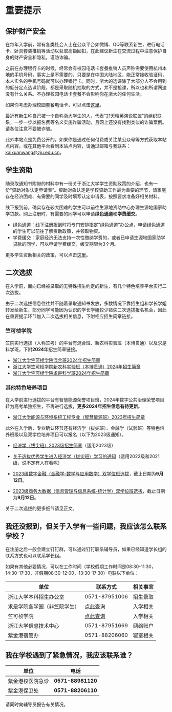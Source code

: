 <!-- 这是用来作为特别提示的信息，文件名称不动，但标题可以改动。 -->

# 重要提示

## 保护财产安全

在每年入学前，常有各类社会人士在公众平台如微博、QQ等联系新生，进行电话卡、卧具套装推销等活动以获取高额回扣，在此建议新生在交流过程中注意保护自身的财产安全和隐私，谨防诈骗。

之前在办理银行卡的时候，经常会有校园电话卡套餐推销人员声称需要使用杭州本地的手机号码，事实上是不需要的，只要是在中国大陆地区，能正常接收验证码，本人实名的手机号码就可以办理银行卡。同时，浙大的选课除了大部分人不会用到的低分定点选课阶段，都是采取随机抽取的方式，并不是抢课，所以也和所谓网速没有什么关系。不办理校园电话卡套餐不会影响你在浙大的任何生活。

如果你考虑办理校园套餐电话卡，可以点击[这里](./registration/cellphone-plans.md)。

最近有新生称自己被一个自称浙大学生的人，代表“21天精英演说联盟”的组织联系，一步一步以报名费等名义实施诈骗活动，且网上还没有找到类似的诈骗案例。请各位注意不要被诈骗。

此外本站点是免费公开的，如果你是通过任何付费或关注某公众号等方式获取本站点内容，或在其他平台看到本站点内容，请通过邮箱与我联系：[kaixuanwang@zju.edu.cn](mailto:kaixuanwang@zju.edu.cn)。

## 学生资助

随录取通知书附带的材料中有一份关于浙江大学学生资助政策的介绍，也有一份“资助对象认定申请表”。资助对象认定是学校资助工作最为重要的环节，请家庭存在经济困难、有需要的同学及时填写认定申请表，按照要求准备好相关材料。

线下报到前，确实存在较大困难的学生可以前往生源地资助中心办理生源地国家助学贷款。网上注册时，有需要的同学可以申请**绿色通道**和**学费缓交**。

- 绿色通道：线下注册报到时将专门安排指定“绿色通道”办公点，申请绿色通道的学生可以前往了解资助政策，并领取物资。
- 学费缓交：家庭经济无法支持一次性缴纳学费的，或者已申请生源地国家助学贷款的同学，可以申请学费缓交，缓交期限为3个月。

更多学生资助相关的政策，可以点击[这里](./awards&grants/grants.md)。

## 二次选拔

在入学前，面向已经被录取的无特殊招生约定的新生，有几个特色培养平台实行二次选拔。

由于二次选拔信息往往并不随着录取通知书发放，多数情况下靠招生组和学长学姐转发给新生，部分同学可能因为认识的学长学姐较少错失二次选拔报名机会，因此在重要提示环节加入二次选拔相关信息，下附相应招生简章链接。

### 竺可桢学院

竺院实行选拔（人称竺考）的平台有混合班、新农科实验班（本博贯通）以及求是科学班，下附**2024**年招生简章链接。

- [浙江大学竺可桢学院混合班2024年招生简章](https://mp.weixin.qq.com/s/YQ0ylue3vxEn5ZnUBAjZDg)
- [浙江大学竺可桢学院新农科实验班（本博贯通）2024年招生简章](https://mp.weixin.qq.com/s/1sPgTx8n36oUAwsz0mtz1g)
- [浙江大学竺可桢学院求是科学班2024年招生简章](https://mp.weixin.qq.com/s/o5p5EBUZUZkEsC-yhXMEiQ)

### 其他特色培养项目

在入学前进行选拔的平台有智慧能源荣誉项目班，2024年数字公共治理荣誉项目转为高考单独招生，不再进行选拔，**更多2024年招生信息有待更新**。

- [浙江大学能源与环境系统工程专业（智慧能源班）2023年招生简章](http://www.doe.zju.edu.cn/2023/0731/c74388a2786957/page.htm)

此外在入学后，专业确认环节还有经济学（拔尖班）、金融学（试验班）等特色培养班级以及双学位培养项目可以报名（以下为2023级通知）。

- [经济学（拔尖班）2023级招生简章](https://mp.weixin.qq.com/s/BzuUs9p_GLBf7QUsMgkYrg)（适用2023级）

- [关于选拔优秀学生进入经济学（拔尖班）学习的通知](https://mp.weixin.qq.com/s/cYvM0CsRqvvOMBXpwqZ9jg)（适用2022级和2021级，说不定有人在看呢）

- [2023级数字金融（金融学-数学与应用数学）双学位班选拔](https://mp.weixin.qq.com/s/VTb405Ev8cZEaom7_Ne1WA)，截止日期为**9月12日**。

- [2023级商务大数据（信息管理与信息系统-统计学）双学位班选拔](http://www.som.zju.edu.cn/2023/0828/c63501a2794816/page.htm)，截止日期为**9月12日**。

关于二次选拔的更多细节请见正文。

## 我还没报到，但关于入学有一些问题，我应该怎么联系学校？

在注册之后一般会建立钉钉群，可以通过钉钉联系辅导员，如果已经知道学长组的联系方式也可以联系学长组。

如果有其他必要情况，可以在工作时间（学校假期工作时间是08:30-11:30，14:30-17:30，非假期08:30-12:00，13:30-17:30）电联以下单位：

| 单位                         | 联系方式                                       | 相关事宜 |
| ---------------------------- | ---------------------------------------------- | -------- |
| 浙江大学本科招生办公室       | 0571-87951006                                  | 招生录取 |
| 求是学院各学园（非竺院学生） | [点此查询](http://qsxy.zju.edu.cn/30803/list.htm) | 入学相关 |
| 竺可桢学院                   | [点此查询](http://ckc.zju.edu.cn/34921/list.htm)  | 入学相关 |
| 浙江大学信息技术中心         | 0571-87951669                                  | 网络账户 |
| 紫金港宿管办                 | 0571-88206060                                  | 寝室相关 |

## 我在学校遇到了紧急情况，我应该联系谁？

| 单位             | 电话                    |
| ---------------- | ----------------------- |
| 紫金港校医院急诊 | **0571-88981120** |
| 紫金港保卫处     | **0571-88206110** |

请同时向辅导员报告有关情况。
